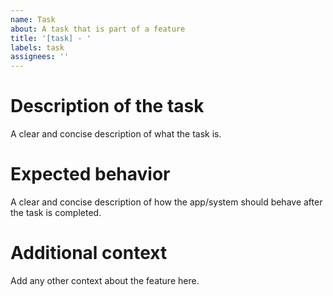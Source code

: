 ```yaml
---
name: Task
about: A task that is part of a feature
title: '[task] - '
labels: task
assignees: ''
---
```

# Description of the task
A clear and concise description of what the task is.

# Expected behavior
A clear and concise description of how the app/system should behave after the task is completed.

# Additional context
Add any other context about the feature here.